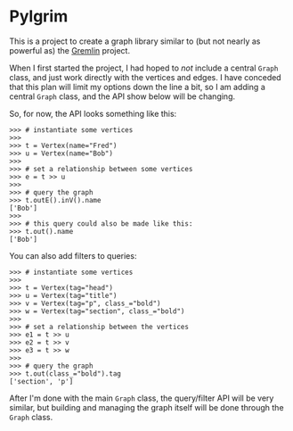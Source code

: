 # Pylgrim

This is a project to create a graph library similar to (but not nearly as
powerful as) the [Gremlin](https://github.com/tinkerpop/gremlin/) project.

When I first started the project, I had hoped to *not* include a central
`Graph` class, and just work directly with the vertices and edges. I
have conceded that this plan will limit my options down the line a bit,
so I am adding a central `Graph` class, and the API show below will be
changing.

So, for now, the API looks something like this:

    >>> # instantiate some vertices
    >>> 
    >>> t = Vertex(name="Fred")
    >>> u = Vertex(name="Bob")
    >>> 
    >>> # set a relationship between some vertices
    >>> e = t >> u
    >>> 
    >>> # query the graph
    >>> t.outE().inV().name
    ['Bob']
    >>> 
    >>> # this query could also be made like this:
    >>> t.out().name
    ['Bob']

You can also add filters to queries:

    >>> # instantiate some vertices
    >>> 
    >>> t = Vertex(tag="head")
    >>> u = Vertex(tag="title")
    >>> v = Vertex(tag="p", class_="bold")
    >>> w = Vertex(tag="section", class_="bold")
    >>> 
    >>> # set a relationship between the vertices
    >>> e1 = t >> u
    >>> e2 = t >> v
    >>> e3 = t >> w
    >>> 
    >>> # query the graph
    >>> t.out(class_="bold").tag
    ['section', 'p']

After I'm done with the main `Graph` class, the query/filter API will be
very similar, but building and managing the graph itself will be done
through the `Graph` class.

